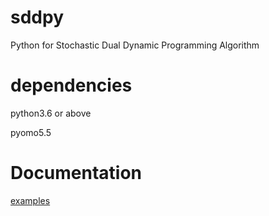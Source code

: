 # sddpy
Python for Stochastic Dual Dynamic Programming Algorithm

# dependencies

python3.6 or above

pyomo5.5

# Documentation

[examples](https://github.com/wanqiuchansheng/sddpy/tree/master/sddp/example/HydroValley)
